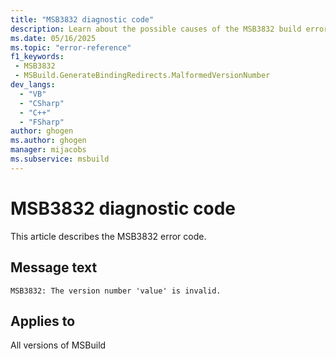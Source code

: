 ```yaml
---
title: "MSB3832 diagnostic code"
description: Learn about the possible causes of the MSB3832 build error, and get troubleshooting tips.
ms.date: 05/16/2025
ms.topic: "error-reference"
f1_keywords:
 - MSB3832
 - MSBuild.GenerateBindingRedirects.MalformedVersionNumber
dev_langs:
  - "VB"
  - "CSharp"
  - "C++"
  - "FSharp"
author: ghogen
ms.author: ghogen
manager: mijacobs
ms.subservice: msbuild
---
```


# MSB3832 diagnostic code

<!-- :::ErrorDefinitionDescription::: -->
<!-- :::editable-content name="introDescription"::: -->
This article describes the MSB3832 error code.
<!-- :::editable-content-end::: -->

## Message text

<!-- :::editable-content name="messageText"::: -->
`MSB3832: The version number 'value' is invalid.`
<!-- :::editable-content-end::: -->
<!-- MSB3832: The version number "{0}" is invalid. -->

<!-- :::editable-content name="postOutputDescription"::: -->
<!--
{StrBegin="MSB3832: "}
-->
<!-- :::editable-content-end::: -->
<!-- :::ErrorDefinitionDescription-end::: -->

## Applies to

All versions of MSBuild
